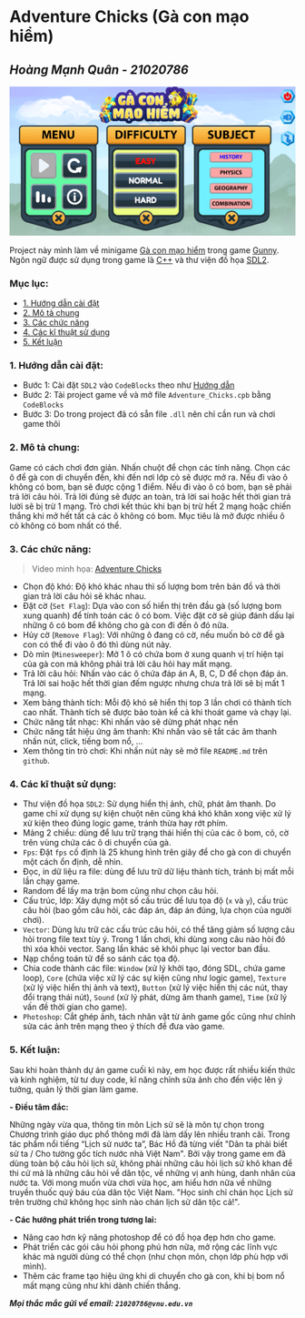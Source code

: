 # Adventure Chicks (Gà con mạo hiểm)
_Hoàng Mạnh Quân - 21020786_
--------------------------
![](asset/img/mh.PNG)

Project này mình làm về minigame [Gà con mạo hiểm](https://gunnypc.zing.vn/huong-dan/tieu-hoc/ga-con-mao-hiem.html) trong game [Gunny](https://gunnypc.zing.vn/bianrungxanh). Ngôn ngữ được sử dụng trong game là [C++](https://vi.wikipedia.org/wiki/C%2B%2B) và thư viện đồ họa [SDL2](https://www.libsdl.org/).
### Mục lục:
- [1. Hướng dẫn cài đặt](https://github.com/quanhoang139/Adventure-Chicks/blob/main/README.md#1-h%C6%B0%E1%BB%9Bng-d%E1%BA%ABn-c%C3%A0i-%C4%91%E1%BA%B7t)
- [2. Mô tả chung](https://github.com/quanhoang139/Adventure-Chicks/blob/main/README.md#2-m%C3%B4-t%E1%BA%A3-chung)
- [3. Các chức năng](https://github.com/quanhoang139/Adventure-Chicks/blob/main/README.md#3-c%C3%A1c-ch%E1%BB%A9c-n%C4%83ng)
- [4. Các kĩ thuật sử dụng](https://github.com/quanhoang139/Adventure-Chicks/blob/main/README.md#4-c%C3%A1c-k%C4%A9-thu%E1%BA%ADt-s%E1%BB%AD-d%E1%BB%A5ng)
- [5. Kết luận](https://github.com/quanhoang139/Adventure-Chicks/blob/main/README.md#5-k%E1%BA%BFt-lu%E1%BA%ADn)
### 1. Hướng dẫn cài đặt:
 
- Bước 1: Cài đặt `SDL2` vào `CodeBlocks` theo như [Hướng dẫn](https://www.youtube.com/watch?v=kxi0TMXEG3g)
- Bước 2: Tải project game về và mở file `Adventure_Chicks.cpb` bằng `CodeBlocks`
- Bước 3: Do trong project đã có sẵn file `.dll` nên chỉ cần run và chơi game thôi
 
### 2. Mô tả chung:
Game có cách chơi đơn giản. Nhấn chuột để chọn các tính năng. Chọn các ô để gà con di chuyển đến, khi đến nơi lớp cỏ sẽ được mở ra. Nếu đi vào ô không có bom, bạn sẽ được cộng 1 điểm. Nếu đi vào ô có bom, bạn sẽ phải trả lời câu hỏi. Trả lời đúng sẽ được an toàn, trả lời sai hoặc hết thời gian trả lười sẽ bị trừ 1 mạng. Trò chơi kết thúc khi bạn bị trừ hết 2 mạng hoặc chiến thắng khi mở hết tất cả các ô không có bom. Mục tiêu là mở được nhiều ô cỏ không có bom nhất có thể.
 
### 3. Các chức năng:
> Video minh họa: 
> [Adventure Chicks](https://youtu.be/bOgsM3poW4U)
- Chọn độ khó: Độ khó khác nhau thì số lượng bom trên bản đồ và thời gian trả lời câu hỏi sẽ khác nhau.
- Đặt cờ (`Set Flag`): Dựa vào con số hiển thị trên đầu gà (số lượng bom xung quanh) để tính toán các ô có bom. Việc đặt cờ sẽ giúp đánh dấu lại những ô có bom để không cho gà con đi đến ô đó nữa.
- Hủy cờ (`Remove Flag`): Với những ô đang có cờ, nếu muốn bỏ cờ để gà con có thể đi vào ô đó thì dùng nút này.
- Dò mìn (`Minesweeper`): Mở 1 ô có chứa bom ở xung quanh vị trí hiện tại của gà con mà không phải trả lời câu hỏi hay mất mạng.
- Trả lời câu hỏi: Nhấn vào các ô chứa đáp án A, B, C, D để chọn đáp án. Trả lời sai hoặc hết thời gian đếm ngược nhưng chưa trả lời sẽ bị mất 1 mạng.
- Xem bảng thành tích: Mỗi độ khó sẽ hiển thị top 3 lần chơi có thành tích cao nhất. Thành tích sẽ được bảo toàn kể cả khi thoát game và chạy lại.
- Chức năng tắt nhạc: Khi nhấn vào sẽ dừng phát nhạc nền
- Chức năng tắt hiệu ứng âm thanh: Khi nhấn vào sẽ tắt các âm thanh nhấn nút, click, tiếng bom nổ, ...
- Xem thông tin trò chơi: Khi nhấn nút này sẽ mở file `README.md` trên `github`.
 
### 4. Các kĩ thuật sử dụng:
- Thư viện đồ họa `SDL2`: Sử dụng hiển thị ảnh, chữ, phát âm thanh. Do game chỉ xử dụng sự kiện chuột nên cũng khá khó khăn xong việc xử lý xử kiện theo đúng logic game, tránh thừa hay rớt phím.
- Mảng 2 chiều: dùng để lưu trữ trạng thái hiển thị của các ô bom, cỏ, cờ trên vùng chứa các ô di chuyển của gà.
- `Fps`: Đặt `fps` cố định là 25 khung hình trên giây để cho gà con di chuyển một cách ổn định, dễ nhìn.
- Đọc, in dữ liệu ra file: dùng để lưu trữ dữ liệu thành tích, tránh bị mất mỗi lần chạy game.
- Random để lấy ma trận bom cũng như chọn câu hỏi.
- Cấu trúc, lớp: Xây dựng một số cấu trúc để lưu tọa độ (`x` và `y`), cấu trúc câu hỏi (bao gồm câu hỏi, các đáp án, đáp án đúng, lựa chọn của người chơi).
- `Vector`: Dùng lưu trữ các cấu trúc câu hỏi, có thể tăng giảm số lượng câu hỏi trong file text tùy ý. Trong 1 lần chơi, khi dùng xong câu nào hỏi đó thì xóa khỏi vector. Sang lần khác sẽ khôi phục lại vector ban đầu.
- Nạp chồng toán tử để so sánh các tọa độ.
- Chia code thành các file: `Window` (xử lý khởi tạo, đóng SDL, chứa game loop), `Core` (chứa việc xử lý các sự kiện cũng như logic game), `Texture` (xử lý việc hiển thị ảnh và text), `Button` (xử lý việc hiển thị các nút, thay đổi trạng thái nút), `Sound` (xử lý phát, dừng âm thanh game), `Time` (xử lý vấn đề thời gian cho game).
- `Photoshop`: Cắt ghép ảnh, tách nhân vật từ ảnh game gốc cũng như chỉnh sửa các ảnh trên mạng theo ý thích để đưa vào game.

### 5. Kết luận:
Sau khi hoàn thành dự án game cuối kì này, em học được rất nhiều kiến thức và kinh nghiệm, từ tư duy code, kĩ năng chỉnh sửa ảnh cho đến việc lên ý tưởng, quản lý thời gian làm game.
 
**- Điều tâm đắc:**
 
Những ngày vừa qua, thông tin môn Lịch sử sẽ là môn tự chọn trong Chương trình giáo dục phổ thông mới đã làm dấy lên nhiều tranh cãi. Trong tác phẩm nổi tiếng “Lịch sử nước ta”, Bác Hồ đã từng viết "Dân ta phải biết sử ta / Cho tường gốc tích nước nhà Việt Nam". Bởi vậy trong game em đã dùng toàn bộ câu hỏi lịch sử, không phải những câu hỏi lịch sử khô khan để thi cử mà là những câu hỏi về dân tộc, về những vị anh hùng, danh nhân của nước ta. Với mong muốn vừa chơi vừa học, am hiểu hơn nữa về những truyền thuốc quý báu của dân tộc Việt Nam. "Học sinh chỉ chán học Lịch sử trên trường chứ không học sinh nào chán lịch sử dân tộc cả!".
 
**- Các hướng phát triển trong tương lai:**
 
- Nâng cao hơn kỹ năng photoshop để có đồ họa đẹp hơn cho game.
- Phát triển các gói câu hỏi phong phú hơn nữa, mở rộng các lĩnh vực khác mà người dùng có thể chọn (như chọn môn, chọn lớp phù hợp với mình).
- Thêm các frame tạo hiệu ứng khi di chuyển cho gà con, khi bị bom nổ mất mạng cũng như khi dành chiến thắng.

***Mọi thắc mắc gửi về email: `21020786@vnu.edu.vn`***
